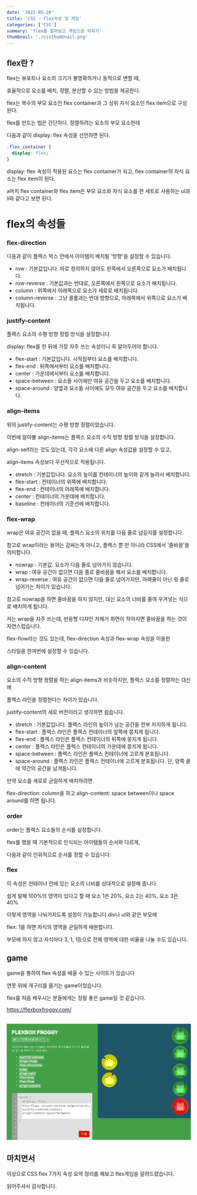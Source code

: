 ```yaml
---
date: '2022-05-20'
title: 'CSS - flex속성 및 게임'
categories: ['CSS']
summary: 'flex를 알아보고 게임으로 익히기'
thumbnail: './cssthumbnail.png'
---
```


## flex란 ?

flex는 뷰포트나 요소의 크기가 불명확하거나 동적으로 변할 때,

효율적으로 요소를 배치, 정렬, 분산할 수 있는 방법을 제공한다.

flex는 복수의 부모 요소인 flex container과 그 상위 자식 요소인 flex item으로 구성된다.

flex를 만드는 법은 간단하다. 정렬하려는 요소의 부모 요소한테

다음과 같이 display: flex 속성을 선언하면 된다.

```css
.flex_container {
  display: flex;
}
```

display: flex 속성이 적용된 요소는 flex container가 되고, flex container의 자식 요소는 flex item이 된다.

a마치 flex container와 flex item은 부모 요소와 자식 요소를 한 세트로 사용하는 ul과 li와 같다고 보면 된다.

# flex의 속성들

### flex-direction

다음과 같이 플렉스 박스 안에서 아이템이 배치될 '방향'을 설정할 수 있습니다.

- row : 기본값입니다. 따로 정의하지 않아도 왼쪽에서 오른쪽으로 요소가 배치됩니다.
- row-reverse : 기본값과는 반대로, 오른쪽에서 왼쪽으로 요소가 배치됩니다.
- column : 위쪽에서 아래쪽으로 요소가 세로로 배치됩니다.
- column-reverse : 그냥 콜룸과는 반대 방향으로, 아래쪽에서 위쪽으로 요소가 배치됩니다.

### justify-content

플렉스 요소의 수평 방향 정렬 방식을 설정합니다.

display: flex를 한 뒤에 가장 자주 쓰는 속성이니 꼭 알아두어야 합니다.

- flex-start : 기본값입니다. 시작점부터 요소를 배치합니다.
- flex-end : 뒤쪽에서부터 요소를 배치합니다.
- center : 가운데에서부터 요소를 배치합니다.
- space-between : 요소들 사이에만 여유 공간을 두고 요소를 배치합니다.
- space-around : 양옆과 요소들 사이에도 모두 여유 공간을 두고 요소를 배치합니다.

### align-items

위의 justify-content는 수평 방향 정렬이었습니다.

이번에 알아볼 align-items는 플렉스 요소의 수직 방향 정렬 방식을 설정합니다.

align-self라는 것도 있는데, 각각 요소에 다른 align 속성값을 설정할 수 있고,

align-items 속성보다 우선적으로 적용됩니다.

- stretch : 기본값입니다. 요소의 높이를 컨테이너의 높이와 같게 늘려서 배치합니다.
- flex-start : 컨테이너의 위쪽에 배치합니다.
- flex-end : 컨테이너의 아래쪽에 배치합니다.
- center : 컨테이너의 가운데에 배치합니다.
- baseline : 컨테이너의 기준선에 배치합니다.

### flex-wrap

wrap은 여유 공간이 없을 때, 플렉스 요소의 위치를 다음 줄로 넘길지를 설정합니다.

참고로 wrap이라는 용어는 감싸는게 아니고, 플렉스 뿐 만 아니라 CSS에서 '줄바꿈'을 의미합니다.

- nowrap : 기본값. 요소가 다음 줄로 넘어가지 않습니다.
- wrap : 여유 공간이 없으면 다음 줄로 줄바꿈을 해서 요소를 배치합니다.
- wrap-reverse : 여유 공간이 없으면 다음 줄로 넘어가지만, 아래줄이 아닌 윗 줄로 넘어가는 차이가 있습니다.

참고로 nowrap을 하면 줄바꿈을 하지 않지만, 대신 요소의 너비를 줄여 우겨넣는 식으로 배치하게 됩니다.

저는 wrap을 자주 쓰는데, 반응형 디자인 자체가 화면이 작아지면 줄바꿈을 하는 것이 자연스럽습니다.

flex-flow라는 것도 있는데, flex-direction 속성과 flex-wrap 속성을 이용한

스타일을 한꺼번에 설정할 수 있습니다.

### align-content

요소의 수직 방향 정렬을 하는 align-items과 비슷하지만, 플렉스 요소를 정렬하는 대신에

플렉스 라인을 정렬한다는 차이가 있습니다.

justify-content의 세로 버전이라고 생각하면 쉽습니다.

- stretch : 기본값입니다. 플렉스 라인의 높이가 남는 공간을 전부 차지하게 됩니다.
- flex-start : 플렉스 라인은 플렉스 컨테이너의 앞쪽에 뭉치게 됩니다.
- flex-end : 플렉스 라인은 플렉스 컨테이너의 뒤쪽에 뭉치게 됩니다.
- center : 플렉스 라인은 플렉스 컨테이너의 가운데에 뭉치게 됩니다.
- space-between : 플렉스 라인은 플렉스 컨테이너에 고르게 분포됩니다.
- space-around : 플렉스 라인은 플렉스 컨테이너에 고르게 분포됩니다. 단, 양쪽 끝에 약간의 공간을 남겨둡니다.

만약 요소를 세로로 균일하게 배치하려면

flex-direction: column을 하고 align-content: space between이나 space around를 하면 됩니다.

### order

order는 플렉스 요소들의 순서를 설정합니다.

flex를 했을 때 기본적으로 인식되는 아이템들의 순서와 다르게,

다음과 같이 인위적으로 순서를 정할 수 있습니다.

### flex

이 속성은 컨테이너 안에 있는 요소의 너비를 상대적으로 설정해 줍니다.

쉽게 말해 100%의 영역이 있다고 할 때 요소 1은 20%, 요소 2는 40%, 요소 3은 40%

이렇게 영역을 나눠가지도록 설정이 가능합니다.div나 ul와 같은 부모에

flex: 1을 하면 자식의 영역을 균일하게 배분합니다.

부모에 하지 않고 자식마다 3, 1, 1등으로 전체 영역에 대한 비율을 나눌 수도 있습니다.

## game

game을 통하여 flex 속성을 배울 수 있는 사이트가 있습니다

연못 위에 개구리를 옮기는 game이었습니다.

flex를 처음 배우시는 분들에게는 정말 좋은 game일 것 같습니다.

https://flexboxfroggy.com/

## ![file:///C:/Reactblog/LEEBLOG/static/css/flex.PNG](../static/css/flex.PNG)

## 마치면서

이상으로 CSS flex 7가지 속성 요약 정리를 해보고 flex게임을 알려드렸습니다.

읽어주셔서 감사합니다.
